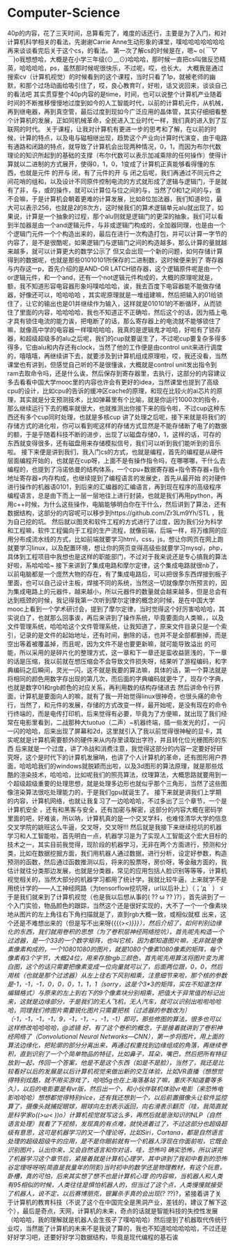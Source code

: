 # Computer-Science
40p的内容，花了三天时间，总算看完了，难度的话还行，主要是为了入门，和对计算机科学相关的看法，先谢谢Carrie Anne生动形象的课堂，噗哈哈哈哈哈哈哈
再来谈谈看完后关于这个cs，的看法。
第一次了解cs的时候是在，嗯~ o(*￣▽￣*)o我想想哈，大概是在小学三年级(⊙﹏⊙)哈哈哈，那时候一直把cs叫做反恐精英，哈哈哈哈，ps，虽然那时候呢很快乐，不过呢，哎，也长大。
大概我是通过搜索cv（计算机视觉）的时候看到的这个课程，当时只看了1p，就被老师的幽默，和那个过场动画给吸引住了，哎，良心教育吖，好啦，话又说回来，谈谈自己的看法吧
其实贯穿整个40p内容的是time，时间，也可以说整个计算机产业随着时间的不断推移慢慢地过度到如今的人工智能时代，以前的计算机元件，从机械，再到继电器，再到真空管，最后过度到现如今广泛应用的晶体管，其实仔细细看整个计算机的发展，正如同机械革命，全民进入工业时代一样，我们真的进入到了互联网的时代。
关于课程，让我对计算机有更进一步的思考和了解，在以前的时候，计算的特点，以及电与磁相继出现，趋势这个产业向计算时代演变，由于电路有通路和闭路的特点，就导致了计算机会出现两种情况，0，1，而因为布尔代数理论的知识所起到的基础的支撑（布尔代数可以表示加减乘除的任何操作）使得计算就以二进制的方式展开，使得0，1，0，1变成了计算机正真能够看得懂的东西，也就是元件 的开与 闭，有了元件的开 与 闭之后呢，我们再通过不同元件之间花哨的组和，以及设计不同原件控制电流的方式就形成了逻辑与逻辑门，于是就有了非，与，或的操作，就可以计算位与位之间的与，当然了0和1之间的与，谁不会嘛，于是计算机会朝着更难的计算发展，比如8位加法器，我们知道8位，最大可以表示256，也就是2的8次方，这时候我们的算术逻辑单元alu就出现了，如果说，计算是一个抽象的过程，那个alu则就是逻辑门的更深的抽象，我们可以看到半加器是由一个and逻辑元件，与非或逻辑门构成的，全加器同理，也是由一个个逻辑门元件一个个构造出来的，最后在进行一次构造打包，并可以计算一字节的内容了，是不是很酷呢，如果逻辑门与逻辑门之间的构造越多，那么计算的量就越来越多，就可以计算更大的数学公示了
但又会出现一个新的问题，如何存储计算得到的数据呢，也就是那些01010101所保存的二进制数，这时候便来到了 寄存器与内存这一p，首先介绍的是AND-OR LATCH锁存器，这个逻辑原件呢是由一个or逻辑元件，和一个and，还有一个not逻辑元件构成的，大概的原理呢就是，额，我不知道形容电容器形象吗噗哈哈哈，诶，我去百度下电容器能不能做存储器，好像还可以，哈哈哈哈
，其实呢原理就是一堆组建嘛，然后把输入的01给锁住了，让它的输出也是01并继续作为输入，这样就是010101的不断循环，从而锁住了里面的内容，哈哈哈哈，我也不知道正不正确哈，然后这个的话，因为插上电才具有锁住电流的能力诶，把电断了的话，那么寄存器上的电流就不能够锁住了嘛，就像高中学的电容器一样噗哈哈哈，我真的是逻辑鬼才哈哈，好啦有了锁存器，和超级超级多的alu之后呢，我们的cup就要诞生了，不过呢cup要复杂多得多得多，它由alu和内存还有clock，当然了他的工作便是由control unit来进行调度的，嘻嘻嘻，再继续讲下去，就要涉及到计算机组成原理啦，哎，我还没看，当然课堂也有讲到，但感觉自己听的不是很懂诶，大概就是control unit发出指令到ram去取命令吗，还是什么诶，然后保存到寄存器里，去执行，这部分的内容建议多去看看中国大学mooc里的内容也许会有更好的idea，当然课堂也提到了高级cpu的设计，比如cpu的告诉的缓冲区cache的原理，和现在比较火的ai芯片的原理，其实就是分支预测技术，比如弹幕里有个比喻，就是你运行1000次的指令，那么继续运行下去的概率就很大，也就推测出你接下来的指令啦，不过cup这种东西还有多个cup同时处理，也就是多核cup
讲了处理之后呢，接下来就是将我们的存储方式的进化啦，你可以看到呢这样的存储方式显然是不能存储断了电了的数据的额，于是乎随着科技不断的进步，出现了以磁盘存储0，1，这样的话，可存的东西就变得很多，还有磁盘用来存储模拟信号，我们可以听到我们能听到的音乐啦。
接下来便是讲到我们，我入门cs的方式，也就是编程，首先的编程是从硬件层面编程开始的，也就是在cup呀，上面不是有操作指令吗，在哪哪哪，干什么去编程的，也提到了冯诺依曼的结构体系，一个cpu+数据寄存器+指令寄存器+指令地址寄存器+内存构成，也继续提到了编程语言的发展史，首先从最开始 的对硬件进行操作的机器语0101，到后来的汇编器的汇编语言，再到现在程序的高级程序编程语言，总是由下而上一层一层地往上进行封装，也就是我们再用python，再用c++时候，为什么这些操作，电脑能够明白你在干什么，然后讲到了算法，还有数据结构，这部分的内容呢可以移步到https://github.com/Zr3Lm9Yh/STL ，我为自己挖的坑。
然后就以图灵和软件工程的方式进行了过度，因为我们分为科学和工程嘛，软件工程偏向于工程的生产流程，就像前端，后端一样，将万维网的应用分布成流水线的方式，比如前端就要学习html，css，js，想让你网页在网上跑就要学习linux，以及配置环境，想让你的网页变得高级些就要学习mysql，php，具体到工程项目中我想也是这样的职能部门，不过对于我来说还是专心搞我的算法好啦，系哈哈哈~
接下来讲到了集成电路和摩尔定律，这个集成电路就很nb了，以前电脑都是一个庞然大物的存在，有了集成电路后，可以把很多东西焊接到板子里面，也可以自己设计主板，焊接不同的系统，当然这一切就像摩尔所预言的，因为集成电路上的元器件，越来越小，所以元器件的数量就会越来越多，但是总会有达到瓶颈的时候，我记得我第一次听到摩尔定律的概念的时候，是在中国大学mooc上看到一个学术研讨会，提到了摩尔定律，当时觉得这个好厉害哈哈哈，其实说白了，也就那么回事诶，再后来讲到了操作系统，毕竟要面向人类嘛，，以及文件管理系统，哈哈哈这个文件管理系统，让我知道了，原来文件目录只是一个索引，记录的是文件的起始地址，还有时间，删除的话，也并不是全部都删掉，而是空出等着被覆盖掉，而且呢，因为文件不是也要更新嘛，就可能导致溢出 的可能，所以采用的是碎片化的整理方式，这一章和下一章还是蛮收益匪浅的，下一章的话是压缩，我以前就在想压缩会不会导致文件损失呀，结果听了游程编码，和字典编码之后瞬间，灵光一闪，这不就是我要的算法嘛，具体的话，第一个算法就是将相同的颜色用数字存出现的第几次，而后面的字典编码就更牛了，现存个字典，也就是数字01和rgb颜色的对应关系，再利用数的结构存储进去
然后讲命令行界面，计算机是要面向人的嘛，就有了我一开始觉得linux很神奇，也很头痛的命令行，当然了，和元件的发展，存储的方式改变一样，最开始呢，是没有现在的命令行终端的，而是电传打印机，后来觉得有必要，毕竟为了方便嘛，就出现了我们经常在电影里看到，二战那种大tuotuo（二声）~机器终端，插一些发光的灯，一闪一闪的哈哈，后来出现了屏幕和2d，这里就引入了我以前觉得很神秘的显卡，其实呢就是计算机需要额外的硬件来从内存里读取出字符，并且转化位光栅图形的东西
后来就是一个过度，讲了冷战和消费注意，我觉得这部分的内容一定要好好研究呀，这个是时代下的计算机发展呐，也讲了个人计算机的革命，还有图形用户界面，哈哈哈我们的windows就脱颖而出啦，以及3d图形的算法原理，就是那些炫酷的渲染技术，哈哈哈，比如呢我们的照亮算法，纹理算法，大概思路就要用到一个超级超级重要的处理思想，就是处理多边形也就似乎那个三角形，当然了这些图像渲染算法很吃处理能力的，于是我们gpu就诞生了。
接下来就是讲我们上学期的内容，计算机网络，也就让我复习了一边哈哈哈，不过多出了三个章节，一个是计算机安全 ，还有和黑客与安全，还有加密与解密，这部分的内容大概在密码学里面的吧，好难诶，所以呐，计算机真的是一个交叉学科，也难怪清华大学的信息交叉学院的姚班这么牛逼，交叉呀，交叉呀!!!
然后就是我接下来继续挖坑的机器学习和人工智能啦，首先明白一点，机器学习是为了实现人工智能这个宏大目标的技术之一，其实目前我觉得，现阶段的机器学习，无非在两个方面进行，预测和分类，比如在数据挖掘方面，我们用机器人通过数据，进行分析，设定好参数，构造预测的函数，然后通过函数推测以后，将来的股票呀，房价呀，等金融方面的，我估计就往分类那边发展，也就是分类器，常见的应用包括人脸识别等等等，计算机视觉相关的，当然大部分的机器学习都用了统计学，我就比较牛逼，上来就学不是用统计学的——人工神经网路（为tensorflow挖坑呀，url以后补上）（；′д｀）ゞ
于是我们就来到了计算机视觉（也是我以后想从事的( ?? ω ?? )?），首先讲到了一个入门实验，物品颜色的跟踪，当然这个还是很好实现的，大不了一个一个像素块地从图片的左上角往右下角扫描就是了，直到rgb大概一致，或相似就框 出来，这个还是不难想出来的（但是写不出来呀{{{(>_<)}}}），然后介绍了，如何判别边缘化的东西，我们就用卷积的思想（为了卷积层神经网络挖坑），首先呢先构造一个过滤器，是一个3*3的一个数字矩阵，也叫它核，因为都知道图片嘛，无非就是像素*像素构成的，一个1080*1080的图片，就是1080个像素*1080像素的矩阵，每个像素有3个字节，大概24位，用来存放rgb三颜色，首先呢先用算法将图片变为黑白图，这个的话只需要把像素变成一位向量就可以了，后面两位跟，0，0，然后用核（也就是那个过滤器）从左上往右下风别相乘，注意细节来啦，那个核的参数是-1，-1，-1，0，0，0，1，1，1（sorry，这是个3*3的矩阵，实在不知道怎样编辑格式）与原来的左上到右下的9个像素块分别相乘，把值大于异常值的标记出来，这就是边缘部分，于是我们的无人飞机，无人汽车，就可以识别出啦啦哈哈哈，同理我们修图片需要锐化图片只需要把核（过滤器的参数改为）（-1，-1，-1，-1，9，-1，-1，-，-1，-1）即可，那些修图的算法，很多也可以这样修改哈哈哈哈，@滤镜
好，有了这个卷积的概念，于是接着就讲到了卷积神经网络了（Convolutional Neural Networks—CNN），第一步将图片，用上面的算法边缘化，把轮廓的部分分离出来，再通过权重找到边缘组成的角落，再继续卷积，直到识别了一个个简单物品的特征，比如鼻子，耳朵，嘴巴，然后把所有特征放到一起，传回一个答案，他是不是这个东西（如是不是脸），当然了，我还是比较看好以后的发展是以后计算机视觉来做出新的交互体验，比如VR直播（想想觉得特别炫酷，就不用买游戏了，哈哈5g也在上海落基站了嘛，重庆不知道要等多久），以后的电影要是有vr版，然后出一个，和小伙伴联机体验vr电影（来恐怖电影哈哈哈）想想都觉得特别nice，还有我还想到一个，以后前置摄像头让软件监控算了，摄像头就捕捉眼球，眼球向左划表示返回，向右滑表示翻页（哇，我简直就是科学家o((>ω< ))o）计算机视觉就写这么多，再然后就是涨知识的NLP（自然语言处理）我看了下视频，发现真的有点难，就快进着过了，不过这部分也超级超级有意思，这可是机器学习的又一个理论呀，比如Siri，Cortana，都是自然语言处理的超级超级牛的应用，是不是你眼前就有一个机器人浮现在你面前啦，它既会识别图片，认出你来，又会自然语言和你对话，哇，恐怖吗
确实恐怖，所以讲完了机器学习这个章节后，紧接着就是计算机心理学，其中讲到了我初中看到的恐怖谷定理呀呀呀(简直是我童年的阴影)当时初中的数学还是物理教材，有这个玩意，卧槽，真的可怕，后来其实想了想不也是计算机心理 的内容嘛，当机器人和人类有95相似的时候，人类往往是惧怕机器人的，但当过了这个点，人类慢慢就接受了机器人，说不定，以后赛博朋克，银翼杀手真的会出现(? ?_?)?，紧接着讲了关于计算机的教育科技（不说了这个在中国完全是黑洞产业，差钱的，建议了解下这个），最后是奇点，天网，计算机的未来，奇点的话就是智能科技的失控性发展（哈哈哈，我的理解就是机器人会生孩子了噗哈哈哈）然后提到了机器取代传统行业哎，当然能了计算机的未来不是我说了算的，我也不知道哈哈哈哈哈，不过还是好好学习吧，还要好好学习数据结构，毕竟是现代编程的基石诶
